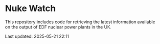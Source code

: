 # Nuke Watch

This repository includes code for retrieving the latest information available on the output of EDF nuclear power plants in the UK.

Last updated: 2025-05-21 22:11